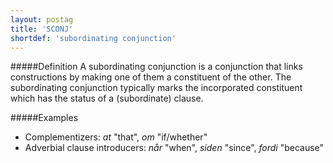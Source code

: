 ```yaml
---
layout: postag
title: 'SCONJ'
shortdef: 'subordinating conjunction'
---
```

#####Definition
A subordinating conjunction is a conjunction that links constructions by making one of them a constituent of the other. The subordinating conjunction typically marks the incorporated constituent which has the status of a (subordinate) clause.

#####Examples
* Complementizers: *at* "that", *om* "if/whether"
* Adverbial clause introducers: *når* "when", *siden* "since", *fordi* "because"
